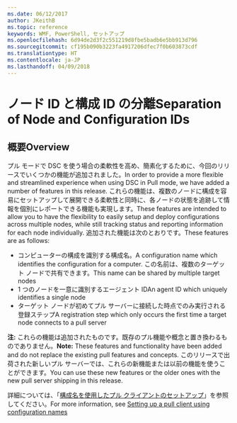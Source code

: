 ```yaml
---
ms.date: 06/12/2017
author: JKeithB
ms.topic: reference
keywords: WMF, PowerShell, セットアップ
ms.openlocfilehash: 6d94de2d3f2c551219d8fbe5badb6e5bb913d796
ms.sourcegitcommit: cf195b090b3223fa4917206dfec7f0b603873cdf
ms.translationtype: HT
ms.contentlocale: ja-JP
ms.lasthandoff: 04/09/2018
---
```

# <a name="separation-of-node-and-configuration-ids"></a><span data-ttu-id="1f0e0-102">ノード ID と構成 ID の分離</span><span class="sxs-lookup"><span data-stu-id="1f0e0-102">Separation of Node and Configuration IDs</span></span>

## <a name="overview"></a><span data-ttu-id="1f0e0-103">概要</span><span class="sxs-lookup"><span data-stu-id="1f0e0-103">Overview</span></span>

<span data-ttu-id="1f0e0-104">プル モードで DSC を使う場合の柔軟性を高め、簡素化するために、今回のリリースでいくつかの機能が追加されました。</span><span class="sxs-lookup"><span data-stu-id="1f0e0-104">In order to provide a more flexible and streamlined experience when using DSC in Pull mode, we have added a number of features in this release.</span></span> <span data-ttu-id="1f0e0-105">これらの機能は、複数のノードに構成を容易にセットアップして展開できる柔軟性と同時に、各ノードの状態を追跡して情報を個別にレポートできる機能も実現します。</span><span class="sxs-lookup"><span data-stu-id="1f0e0-105">These features are intended to allow you to have the flexibility to easily setup and deploy configurations across multiple nodes, while still tracking status and reporting information for each node individually.</span></span>
<span data-ttu-id="1f0e0-106">追加された機能は次のとおりです。</span><span class="sxs-lookup"><span data-stu-id="1f0e0-106">These features are as follows:</span></span>

* <span data-ttu-id="1f0e0-107">コンピューターの構成を識別する構成名。</span><span class="sxs-lookup"><span data-stu-id="1f0e0-107">A configuration name which identifies the configuration for a computer.</span></span> <span data-ttu-id="1f0e0-108">この名前は、複数のターゲット ノードで共有できます。</span><span class="sxs-lookup"><span data-stu-id="1f0e0-108">This name can be shared by multiple target nodes</span></span>
* <span data-ttu-id="1f0e0-109">1 つのノードを一意に識別するエージェント ID</span><span class="sxs-lookup"><span data-stu-id="1f0e0-109">An agent ID which uniquely identifies a single node</span></span>
* <span data-ttu-id="1f0e0-110">ターゲット ノードが初めてプル サーバーに接続した時点でのみ実行される登録ステップ</span><span class="sxs-lookup"><span data-stu-id="1f0e0-110">A registration step which only occurs the first time a target node connects to a pull server</span></span>

<span data-ttu-id="1f0e0-111">**注:** これらの機能は追加されたものです。既存のプル機能や概念と置き換わるものでありません。</span><span class="sxs-lookup"><span data-stu-id="1f0e0-111">**Note:** These features and functionality have been added and do not replace the existing pull features and concepts.</span></span> <span data-ttu-id="1f0e0-112">このリリースで出荷された新しいプル サーバーでは、これらの新機能または以前の機能を使うことができます。</span><span class="sxs-lookup"><span data-stu-id="1f0e0-112">You can use these new features or the older ones with the new pull server shipping in this release.</span></span>

<span data-ttu-id="1f0e0-113">詳細については、「[構成名を使用したプル クライアントのセットアップ](https://msdn.microsoft.com/powershell/dsc/pullclientconfignames)」を参照してください。</span><span class="sxs-lookup"><span data-stu-id="1f0e0-113">For more information, see [Setting up a pull client using configuration names](https://msdn.microsoft.com/powershell/dsc/pullclientconfignames)</span></span>
